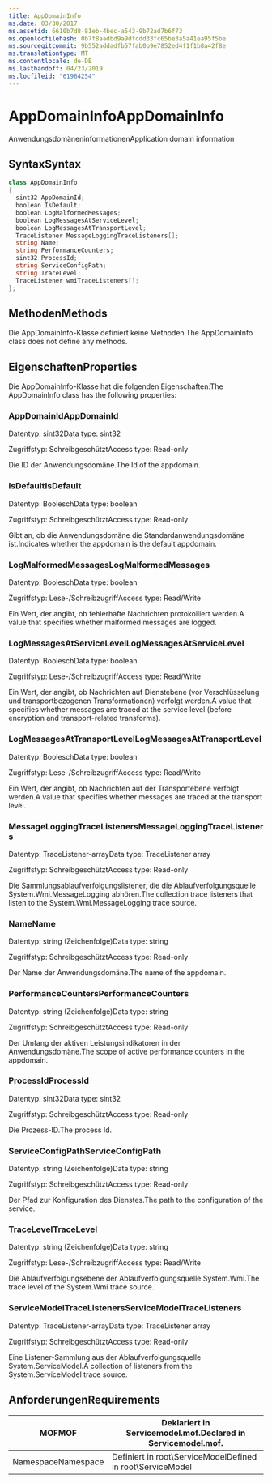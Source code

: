 ```yaml
---
title: AppDomainInfo
ms.date: 03/30/2017
ms.assetid: 6610b7d8-81eb-4bec-a543-9b72ad7b6f73
ms.openlocfilehash: 0b7f8aadbd9a9dfcdd33fc65be3a5a41ea95f5be
ms.sourcegitcommit: 9b552addadfb57fab0b9e7852ed4f1f1b8a42f8e
ms.translationtype: MT
ms.contentlocale: de-DE
ms.lasthandoff: 04/23/2019
ms.locfileid: "61964254"
---
```

# <a name="appdomaininfo"></a><span data-ttu-id="5dace-102">AppDomainInfo</span><span class="sxs-lookup"><span data-stu-id="5dace-102">AppDomainInfo</span></span>
<span data-ttu-id="5dace-103">Anwendungsdomäneninformationen</span><span class="sxs-lookup"><span data-stu-id="5dace-103">Application domain information</span></span>  
  
## <a name="syntax"></a><span data-ttu-id="5dace-104">Syntax</span><span class="sxs-lookup"><span data-stu-id="5dace-104">Syntax</span></span>  
  
```csharp
class AppDomainInfo  
{  
  sint32 AppDomainId;  
  boolean IsDefault;  
  boolean LogMalformedMessages;  
  boolean LogMessagesAtServiceLevel;  
  boolean LogMessagesAtTransportLevel;  
  TraceListener MessageLoggingTraceListeners[];  
  string Name;  
  string PerformanceCounters;  
  sint32 ProcessId;  
  string ServiceConfigPath;  
  string TraceLevel;  
  TraceListener wmiTraceListeners[];  
};  
```  
  
## <a name="methods"></a><span data-ttu-id="5dace-105">Methoden</span><span class="sxs-lookup"><span data-stu-id="5dace-105">Methods</span></span>  
 <span data-ttu-id="5dace-106">Die AppDomainInfo-Klasse definiert keine Methoden.</span><span class="sxs-lookup"><span data-stu-id="5dace-106">The AppDomainInfo class does not define any methods.</span></span>  
  
## <a name="properties"></a><span data-ttu-id="5dace-107">Eigenschaften</span><span class="sxs-lookup"><span data-stu-id="5dace-107">Properties</span></span>  
 <span data-ttu-id="5dace-108">Die AppDomainInfo-Klasse hat die folgenden Eigenschaften:</span><span class="sxs-lookup"><span data-stu-id="5dace-108">The AppDomainInfo class has the following properties:</span></span>  
  
### <a name="appdomainid"></a><span data-ttu-id="5dace-109">AppDomainId</span><span class="sxs-lookup"><span data-stu-id="5dace-109">AppDomainId</span></span>  
 <span data-ttu-id="5dace-110">Datentyp: sint32</span><span class="sxs-lookup"><span data-stu-id="5dace-110">Data type: sint32</span></span>  
  
 <span data-ttu-id="5dace-111">Zugriffstyp: Schreibgeschützt</span><span class="sxs-lookup"><span data-stu-id="5dace-111">Access type: Read-only</span></span>  
  
 <span data-ttu-id="5dace-112">Die ID der Anwendungsdomäne.</span><span class="sxs-lookup"><span data-stu-id="5dace-112">The Id of the appdomain.</span></span>  
  
### <a name="isdefault"></a><span data-ttu-id="5dace-113">IsDefault</span><span class="sxs-lookup"><span data-stu-id="5dace-113">IsDefault</span></span>  
 <span data-ttu-id="5dace-114">Datentyp: Boolesch</span><span class="sxs-lookup"><span data-stu-id="5dace-114">Data type: boolean</span></span>  
  
 <span data-ttu-id="5dace-115">Zugriffstyp: Schreibgeschützt</span><span class="sxs-lookup"><span data-stu-id="5dace-115">Access type: Read-only</span></span>  
  
 <span data-ttu-id="5dace-116">Gibt an, ob die Anwendungsdomäne die Standardanwendungsdomäne ist.</span><span class="sxs-lookup"><span data-stu-id="5dace-116">Indicates whether the appdomain is the default appdomain.</span></span>  
  
### <a name="logmalformedmessages"></a><span data-ttu-id="5dace-117">LogMalformedMessages</span><span class="sxs-lookup"><span data-stu-id="5dace-117">LogMalformedMessages</span></span>  
 <span data-ttu-id="5dace-118">Datentyp: Boolesch</span><span class="sxs-lookup"><span data-stu-id="5dace-118">Data type: boolean</span></span>  
  
 <span data-ttu-id="5dace-119">Zugriffstyp: Lese-/Schreibzugriff</span><span class="sxs-lookup"><span data-stu-id="5dace-119">Access type: Read/Write</span></span>  
  
 <span data-ttu-id="5dace-120">Ein Wert, der angibt, ob fehlerhafte Nachrichten protokolliert werden.</span><span class="sxs-lookup"><span data-stu-id="5dace-120">A value that specifies whether malformed messages are logged.</span></span>  
  
### <a name="logmessagesatservicelevel"></a><span data-ttu-id="5dace-121">LogMessagesAtServiceLevel</span><span class="sxs-lookup"><span data-stu-id="5dace-121">LogMessagesAtServiceLevel</span></span>  
 <span data-ttu-id="5dace-122">Datentyp: Boolesch</span><span class="sxs-lookup"><span data-stu-id="5dace-122">Data type: boolean</span></span>  
  
 <span data-ttu-id="5dace-123">Zugriffstyp: Lese-/Schreibzugriff</span><span class="sxs-lookup"><span data-stu-id="5dace-123">Access type: Read/Write</span></span>  
  
 <span data-ttu-id="5dace-124">Ein Wert, der angibt, ob Nachrichten auf Dienstebene (vor Verschlüsselung und transportbezogenen Transformationen) verfolgt werden.</span><span class="sxs-lookup"><span data-stu-id="5dace-124">A value that specifies whether messages are traced at the service level (before encryption and transport-related transforms).</span></span>  
  
### <a name="logmessagesattransportlevel"></a><span data-ttu-id="5dace-125">LogMessagesAtTransportLevel</span><span class="sxs-lookup"><span data-stu-id="5dace-125">LogMessagesAtTransportLevel</span></span>  
 <span data-ttu-id="5dace-126">Datentyp: Boolesch</span><span class="sxs-lookup"><span data-stu-id="5dace-126">Data type: boolean</span></span>  
  
 <span data-ttu-id="5dace-127">Zugriffstyp: Lese-/Schreibzugriff</span><span class="sxs-lookup"><span data-stu-id="5dace-127">Access type: Read/Write</span></span>  
  
 <span data-ttu-id="5dace-128">Ein Wert, der angibt, ob Nachrichten auf der Transportebene verfolgt werden.</span><span class="sxs-lookup"><span data-stu-id="5dace-128">A value that specifies whether messages are traced at the transport level.</span></span>  
  
### <a name="messageloggingtracelisteners"></a><span data-ttu-id="5dace-129">MessageLoggingTraceListeners</span><span class="sxs-lookup"><span data-stu-id="5dace-129">MessageLoggingTraceListeners</span></span>  
 <span data-ttu-id="5dace-130">Datentyp: TraceListener-array</span><span class="sxs-lookup"><span data-stu-id="5dace-130">Data type: TraceListener array</span></span>  
  
 <span data-ttu-id="5dace-131">Zugriffstyp: Schreibgeschützt</span><span class="sxs-lookup"><span data-stu-id="5dace-131">Access type: Read-only</span></span>  
  
 <span data-ttu-id="5dace-132">Die Sammlungsablaufverfolgungslistener, die die Ablaufverfolgungsquelle System.Wmi.MessageLogging abhören.</span><span class="sxs-lookup"><span data-stu-id="5dace-132">The collection trace listeners that listen to the System.Wmi.MessageLogging trace source.</span></span>  
  
### <a name="name"></a><span data-ttu-id="5dace-133">Name</span><span class="sxs-lookup"><span data-stu-id="5dace-133">Name</span></span>  
 <span data-ttu-id="5dace-134">Datentyp: string (Zeichenfolge)</span><span class="sxs-lookup"><span data-stu-id="5dace-134">Data type: string</span></span>  
  
 <span data-ttu-id="5dace-135">Zugriffstyp: Schreibgeschützt</span><span class="sxs-lookup"><span data-stu-id="5dace-135">Access type: Read-only</span></span>  
  
 <span data-ttu-id="5dace-136">Der Name der Anwendungsdomäne.</span><span class="sxs-lookup"><span data-stu-id="5dace-136">The name of the appdomain.</span></span>  
  
### <a name="performancecounters"></a><span data-ttu-id="5dace-137">PerformanceCounters</span><span class="sxs-lookup"><span data-stu-id="5dace-137">PerformanceCounters</span></span>  
 <span data-ttu-id="5dace-138">Datentyp: string (Zeichenfolge)</span><span class="sxs-lookup"><span data-stu-id="5dace-138">Data type: string</span></span>  
  
 <span data-ttu-id="5dace-139">Zugriffstyp: Schreibgeschützt</span><span class="sxs-lookup"><span data-stu-id="5dace-139">Access type: Read-only</span></span>  
  
 <span data-ttu-id="5dace-140">Der Umfang der aktiven Leistungsindikatoren in der Anwendungsdomäne.</span><span class="sxs-lookup"><span data-stu-id="5dace-140">The scope of active performance counters in the appdomain.</span></span>  
  
### <a name="processid"></a><span data-ttu-id="5dace-141">ProcessId</span><span class="sxs-lookup"><span data-stu-id="5dace-141">ProcessId</span></span>  
 <span data-ttu-id="5dace-142">Datentyp: sint32</span><span class="sxs-lookup"><span data-stu-id="5dace-142">Data type: sint32</span></span>  
  
 <span data-ttu-id="5dace-143">Zugriffstyp: Schreibgeschützt</span><span class="sxs-lookup"><span data-stu-id="5dace-143">Access type: Read-only</span></span>  
  
 <span data-ttu-id="5dace-144">Die Prozess-ID.</span><span class="sxs-lookup"><span data-stu-id="5dace-144">The process Id.</span></span>  
  
### <a name="serviceconfigpath"></a><span data-ttu-id="5dace-145">ServiceConfigPath</span><span class="sxs-lookup"><span data-stu-id="5dace-145">ServiceConfigPath</span></span>  
 <span data-ttu-id="5dace-146">Datentyp: string (Zeichenfolge)</span><span class="sxs-lookup"><span data-stu-id="5dace-146">Data type: string</span></span>  
  
 <span data-ttu-id="5dace-147">Zugriffstyp: Schreibgeschützt</span><span class="sxs-lookup"><span data-stu-id="5dace-147">Access type: Read-only</span></span>  
  
 <span data-ttu-id="5dace-148">Der Pfad zur Konfiguration des Dienstes.</span><span class="sxs-lookup"><span data-stu-id="5dace-148">The path to the configuration of the service.</span></span>  
  
### <a name="tracelevel"></a><span data-ttu-id="5dace-149">TraceLevel</span><span class="sxs-lookup"><span data-stu-id="5dace-149">TraceLevel</span></span>  
 <span data-ttu-id="5dace-150">Datentyp: string (Zeichenfolge)</span><span class="sxs-lookup"><span data-stu-id="5dace-150">Data type: string</span></span>  
  
 <span data-ttu-id="5dace-151">Zugriffstyp: Lese-/Schreibzugriff</span><span class="sxs-lookup"><span data-stu-id="5dace-151">Access type: Read/Write</span></span>  
  
 <span data-ttu-id="5dace-152">Die Ablaufverfolgungsebene der Ablaufverfolgungsquelle System.Wmi.</span><span class="sxs-lookup"><span data-stu-id="5dace-152">The trace level of the System.Wmi trace source.</span></span>  
  
### <a name="servicemodeltracelisteners"></a><span data-ttu-id="5dace-153">ServiceModelTraceListeners</span><span class="sxs-lookup"><span data-stu-id="5dace-153">ServiceModelTraceListeners</span></span>  
 <span data-ttu-id="5dace-154">Datentyp: TraceListener-array</span><span class="sxs-lookup"><span data-stu-id="5dace-154">Data type: TraceListener array</span></span>  
  
 <span data-ttu-id="5dace-155">Zugriffstyp: Schreibgeschützt</span><span class="sxs-lookup"><span data-stu-id="5dace-155">Access type: Read-only</span></span>  
  
 <span data-ttu-id="5dace-156">Eine Listener-Sammlung aus der Ablaufverfolgungsquelle System.ServiceModel.</span><span class="sxs-lookup"><span data-stu-id="5dace-156">A collection of listeners from the System.ServiceModel trace source.</span></span>  
  
## <a name="requirements"></a><span data-ttu-id="5dace-157">Anforderungen</span><span class="sxs-lookup"><span data-stu-id="5dace-157">Requirements</span></span>  
  
|<span data-ttu-id="5dace-158">MOF</span><span class="sxs-lookup"><span data-stu-id="5dace-158">MOF</span></span>|<span data-ttu-id="5dace-159">Deklariert in Servicemodel.mof.</span><span class="sxs-lookup"><span data-stu-id="5dace-159">Declared in Servicemodel.mof.</span></span>|  
|---------|-----------------------------------|  
|<span data-ttu-id="5dace-160">Namespace</span><span class="sxs-lookup"><span data-stu-id="5dace-160">Namespace</span></span>|<span data-ttu-id="5dace-161">Definiert in root\ServiceModel</span><span class="sxs-lookup"><span data-stu-id="5dace-161">Defined in root\ServiceModel</span></span>|
